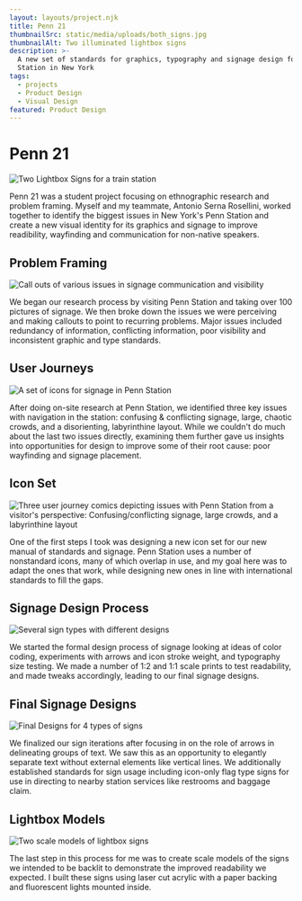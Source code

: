 ```yaml
---
layout: layouts/project.njk
title: Penn 21
thumbnailSrc: static/media/uploads/both_signs.jpg
thumbnailAlt: Two illuminated lightbox signs
description: >-
  A new set of standards for graphics, typography and signage design for Penn
  Station in New York
tags:
  - projects
  - Product Design
  - Visual Design
featured: Product Design
---
```

# Penn 21

![Two Lightbox Signs for a train station](static/media/uploads/both_signs_cropped.jpg "Penn 21 Lightboxes")

Penn 21 was a student project focusing on ethnographic research and problem framing. Myself and my teammate, Antonio Serna Rosellini, worked together to identify the biggest issues in New York's Penn Station and create a new visual identity for its graphics and signage to improve readibility, wayfinding and communication for non-native speakers.

## Problem Framing

![Call outs of various issues in signage communication and visibility](static/media/uploads/callouts.jpg "callouts")

We began our research process by visiting Penn Station and taking over 100 pictures of signage. We then broke down the issues we were perceiving and making callouts to point to recurring problems. Major issues included redundancy of information, conflicting information, poor visibility and inconsistent graphic and type standards.

## User Journeys

![A set of icons for signage in Penn Station](static/media/uploads/user_journeys.png "Penn 21 User Journeys")

After doing on-site research at Penn Station, we identified three key issues with navigation in the station: confusing & conflicting signage, large, chaotic crowds, and a disorienting, labyrinthine layout. While we couldn't do much about the last two issues directly, examining them further gave us insights into opportunities for design to improve some of their root cause: poor wayfinding and signage placement.

## Icon Set

![Three user journey comics depicting issues with Penn Station from a visitor's perspective: Confusing/conflicting signage, large crowds, and a labyrinthine layout](static/media/uploads/icon_set.png "Penn 21 Icon Set")

One of the first steps I took was designing a new icon set for our new manual of standards and signage. Penn Station uses a number of nonstandard icons, many of which overlap in use, and my goal here was to adapt the ones that work, while designing new ones in line with international standards to fill the gaps.

## Signage Design Process

![Several sign types with different designs](static/media/uploads/older_sign_iterations.png "Early Sign Iterations")

We started the formal design process of signage looking at ideas of color coding, experiments with arrows and icon stroke weight, and typography size testing. We made a number of 1:2 and 1:1 scale prints to test readability, and made tweaks accordingly, leading to our final signage designs.

## Final Signage Designs

![Final Designs for 4 types of signs](static/media/uploads/final_sign_designs.png "Final Sign Designs")

We finalized our sign iterations after focusing in on the role of arrows in delineating groups of text. We saw this as an opportunity to elegantly separate text without external elements like vertical lines. We additionally established standards for sign usage including icon-only flag type signs for use in directing to nearby station services like restrooms and baggage claim.

## Lightbox Models

![Two scale models of lightbox signs](static/media/uploads/lightboxsigns.jpg "Lightbox Sign Models")

The last step in this process for me was to create scale models of the signs we intended to be backlit to demonstrate the improved readability we expected. I built these signs using laser cut acrylic with a paper backing and fluorescent lights mounted inside.